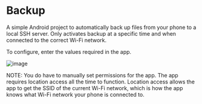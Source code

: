 # Backup
A simple Android project to automatically back up files from your phone to a local SSH server. Only activates backup at a specific time and when connected to the correct Wi-Fi network.

To configure, enter the values required in the app.

![image](https://github.com/Someone117/Backup/assets/81842426/3f6ce87b-41d6-4ea8-8d11-64a016305bce)


NOTE: You do have to manually set permissions for the app. The app requires location access all the time to function. Location access allows the app to get the SSID of the current Wi-Fi network, which is how the app knows what Wi-Fi network your phone is connected to.

